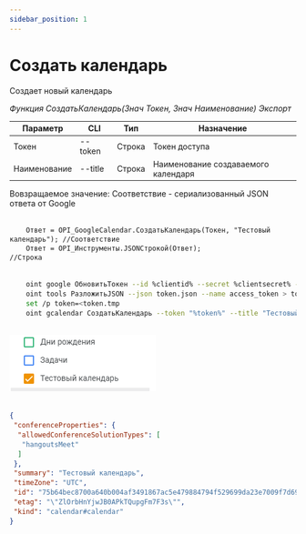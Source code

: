 ```yaml
---
sidebar_position: 1
---
```


# Создать календарь
Создает новый календарь

*Функция СоздатьКалендарь(Знач Токен, Знач Наименование) Экспорт*

  | Параметр | CLI | Тип | Назначение |
  |-|-|-|-|
  | Токен | --token | Строка | Токен доступа |
  | Наименование | --title | Строка | Наименование создаваемого календаря |
  
  Вовзращаемое значение: Соответствие - сериализованный JSON ответа от Google

```bsl title="Пример кода"
			
    Ответ = OPI_GoogleCalendar.СоздатьКалендарь(Токен, "Тестовый календарь"); //Соответствие
    Ответ = OPI_Инструменты.JSONСтрокой(Ответ);                               //Строка

```

```sh title="Пример команд CLI"

    oint google ОбновитьТокен --id %clientid% --secret %clientsecret% --refresh %refreshtoken% > token.json
    oint tools РазложитьJSON --json token.json --name access_token > token.tmp
    set /p token=<token.tmp
    oint gcalendar СоздатьКалендарь --token "%token%" --title "Тестовый календарь"
    
```

![Результат](img/1.png)

```json title="Результат"

{
 "conferenceProperties": {
  "allowedConferenceSolutionTypes": [
   "hangoutsMeet"
  ]
 },
 "summary": "Тестовый календарь",
 "timeZone": "UTC",
 "id": "75b64bec8700a640b004af3491867ac5e479884794f529699da23e7009f7d691@group.calendar.google.com",
 "etag": "\"ZlOrbHnYjwJB0APkTQupgFm7F3s\"",
 "kind": "calendar#calendar"
}

```
